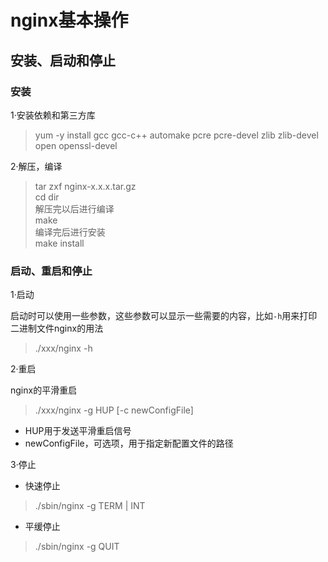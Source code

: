 # nginx基本操作

## 安装、启动和停止

### 安装

1·安装依赖和第三方库
>yum -y install gcc gcc-c++ automake pcre pcre-devel zlib zlib-devel open openssl-devel

2·解压，编译
>tar zxf nginx-x.x.x.tar.gz\
cd dir\
解压完以后进行编译\
make\
编译完后进行安装\
make install

### 启动、重启和停止

1·启动

启动时可以使用一些参数，这些参数可以显示一些需要的内容，比如`-h`用来打印二进制文件nginx的用法
>./xxx/nginx -h

2·重启

nginx的平滑重启
>./xxx/nginx -g HUP [-c newConfigFile]

- HUP用于发送平滑重启信号
- newConfigFile，可选项，用于指定新配置文件的路径

3·停止

- 快速停止
>./sbin/nginx -g TERM | INT

- 平缓停止
>./sbin/nginx -g QUIT


